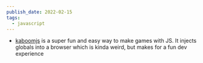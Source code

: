 ```yaml
---
publish_date: 2022-02-15
tags:
  - javascript
---
```

- [kaboomjs](https://kaboomjs.com/doc/intro) is a super fun and easy way to make games with JS. It injects globals into a browser which is kinda weird, but makes for a fun dev experience
